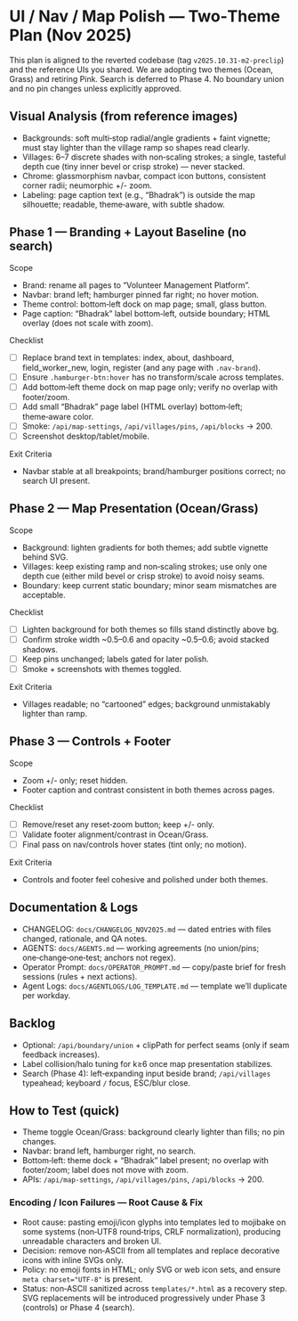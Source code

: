 ﻿# UI / Nav / Map Polish — Two‑Theme Plan (Nov 2025)

This plan is aligned to the reverted codebase (tag `v2025.10.31-m2-preclip`) and the reference UIs you shared. We are adopting two themes (Ocean, Grass) and retiring Pink. Search is deferred to Phase 4. No boundary union and no pin changes unless explicitly approved.

## Visual Analysis (from reference images)
- Backgrounds: soft multi‑stop radial/angle gradients + faint vignette; must stay lighter than the village ramp so shapes read clearly.
- Villages: 6–7 discrete shades with non‑scaling strokes; a single, tasteful depth cue (tiny inner bevel or crisp stroke) — never stacked.
- Chrome: glassmorphism navbar, compact icon buttons, consistent corner radii; neumorphic +/- zoom.
- Labeling: page caption text (e.g., “Bhadrak”) is outside the map silhouette; readable, theme‑aware, with subtle shadow.

## Phase 1 — Branding + Layout Baseline (no search)
Scope
- Brand: rename all pages to “Volunteer Management Platform”.
- Navbar: brand left; hamburger pinned far right; no hover motion.
- Theme control: bottom‑left dock on map page; small, glass button.
- Page caption: “Bhadrak” label bottom‑left, outside boundary; HTML overlay (does not scale with zoom).

Checklist
- [ ] Replace brand text in templates: index, about, dashboard, field_worker_new, login, register (and any page with `.nav-brand`).
- [ ] Ensure `.hamburger-btn:hover` has no transform/scale across templates.
- [ ] Add bottom‑left theme dock on map page only; verify no overlap with footer/zoom.
- [ ] Add small “Bhadrak” page label (HTML overlay) bottom‑left; theme‑aware color.
- [ ] Smoke: `/api/map-settings`, `/api/villages/pins`, `/api/blocks` → 200.
- [ ] Screenshot desktop/tablet/mobile.

Exit Criteria
- Navbar stable at all breakpoints; brand/hamburger positions correct; no search UI present.

## Phase 2 — Map Presentation (Ocean/Grass)
Scope
- Background: lighten gradients for both themes; add subtle vignette behind SVG.
- Villages: keep existing ramp and non‑scaling strokes; use only one depth cue (either mild bevel or crisp stroke) to avoid noisy seams.
- Boundary: keep current static boundary; minor seam mismatches are acceptable.

Checklist
- [ ] Lighten background for both themes so fills stand distinctly above bg.
- [ ] Confirm stroke width ~0.5–0.6 and opacity ~0.5–0.6; avoid stacked shadows.
- [ ] Keep pins unchanged; labels gated for later polish.
- [ ] Smoke + screenshots with themes toggled.

Exit Criteria
- Villages readable; no “cartooned” edges; background unmistakably lighter than ramp.

## Phase 3 — Controls + Footer
Scope
- Zoom +/- only; reset hidden.
- Footer caption and contrast consistent in both themes across pages.

Checklist
- [ ] Remove/reset any reset‑zoom button; keep +/- only.
- [ ] Validate footer alignment/contrast in Ocean/Grass.
- [ ] Final pass on nav/controls hover states (tint only; no motion).

Exit Criteria
- Controls and footer feel cohesive and polished under both themes.

## Documentation & Logs
- CHANGELOG: `docs/CHANGELOG_NOV2025.md` — dated entries with files changed, rationale, and QA notes.
- AGENTS: `docs/AGENTS.md` — working agreements (no union/pins; one‑change‑one‑test; anchors not regex).
- Operator Prompt: `docs/OPERATOR_PROMPT.md` — copy/paste brief for fresh sessions (rules + next actions).
- Agent Logs: `docs/AGENTLOGS/LOG_TEMPLATE.md` — template we’ll duplicate per workday.

## Backlog
- Optional: `/api/boundary/union` + clipPath for perfect seams (only if seam feedback increases).
- Label collision/halo tuning for k≥6 once map presentation stabilizes.
- Search (Phase 4): left‑expanding input beside brand; `/api/villages` typeahead; keyboard `/` focus, ESC/blur close.

## How to Test (quick)
- Theme toggle Ocean/Grass: background clearly lighter than fills; no pin changes.
- Navbar: brand left, hamburger right, no search.
- Bottom‑left: theme dock + “Bhadrak” label present; no overlap with footer/zoom; label does not move with zoom.
- APIs: `/api/map-settings`, `/api/villages/pins`, `/api/blocks` → 200.

### Encoding / Icon Failures — Root Cause & Fix
- Root cause: pasting emoji/icon glyphs into templates led to mojibake on some systems (non‑UTF8 round‑trips, CRLF normalization), producing unreadable characters and broken UI.
- Decision: remove non‑ASCII from all templates and replace decorative icons with inline SVGs only.
- Policy: no emoji fonts in HTML; only SVG or web icon sets, and ensure `meta charset="UTF-8"` is present.
- Status: non‑ASCII sanitized across `templates/*.html` as a recovery step. SVG replacements will be introduced progressively under Phase 3 (controls) or Phase 4 (search).

